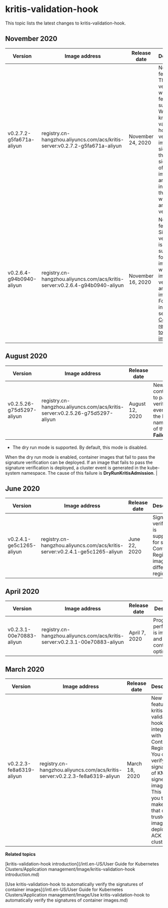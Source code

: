 # kritis-validation-hook

This topic lists the latest changes to kritis-validation-hook.

## November 2020

|Version|Image address|Release date|Description|
|-------|-------------|------------|-----------|
|v0.2.7.2-g5fa671a-aliyun|registry.cn-hangzhou.aliyuncs.com/acs/kritis-server:v0.2.7.2-g5fa671a-aliyun|November 24, 2020|New features: The image verification whitelist feature is supported. When kritis-validation-hook verifies image signatures, the signatures of the images that are included in the whitelist are not verified.|
|v0.2.6.4-g94b0940-aliyun|registry.cn-hangzhou.aliyuncs.com/acs/kritis-server:v0.2.6.4-g94b0940-aliyun|November 16, 2020|New features: Signature verification is supported for ACK images whose image versions are immutable. For more information, see [Configure a repository to be immutable]().|

## August 2020

|Version|Image address|Release date|Description|
|-------|-------------|------------|-----------|
|v0.2.5.26-g75d5297-aliyun|registry.cn-hangzhou.aliyuncs.com/acs/kritis-server:v0.2.5.26-g75d5297-aliyun|August 12, 2020|New features:-   If a container image fails to pass the signature verification, a cluster event is generated in the kube-system namespace. The cause of this failure is **FailedKritisAdmission**.
-   The dry run mode is supported. By default, this mode is disabled.

When the dry run mode is enabled, container images that fail to pass the signature verification can be deployed. If an image that fails to pass the signature verification is deployed, a cluster event is generated in the kube-system namespace. The cause of this failure is **DryRunKritisAdmission**. |

## June 2020

|Version|Image address|Release date|Description|
|-------|-------------|------------|-----------|
|v0.2.4.1-ge5c1265-aliyun|registry.cn-hangzhou.aliyuncs.com/acs/kritis-server:v0.2.4.1-ge5c1265-aliyun|June 22, 2020|Signature verification is supported for signed Container Registry images in different regions.|

## April 2020

|Version|Image address|Release date|Description|
|-------|-------------|------------|-----------|
|v0.2.3.1-00e70883-aliyun|registry.cn-hangzhou.aliyuncs.com/acs/kritis-server:v0.2.3.1-00e70883-aliyun|April 7, 2020|Program performance is improved and log content is optimized.|

## March 2020

|Version|Image address|Release date|Description|
|-------|-------------|------------|-----------|
|v0.2.2.3-fe8a6319-aliyun|registry.cn-hangzhou.aliyuncs.com/acs/kritis-server:v0.2.2.3-fe8a6319-aliyun|March 18, 2020|New features: kritis-validation-hook is integrated with Container Registry. You can verify the signatures of KMS-signed images. This allows you to make sure that only trusted images are deployed in ACK clusters.|

**Related topics**  


[kritis-validation-hook introduction](/intl.en-US/User Guide for Kubernetes Clusters/Application management/Image/kritis-validation-hook introduction.md)

[Use kritis-validation-hook to automatically verify the signatures of container images](/intl.en-US/User Guide for Kubernetes Clusters/Application management/Image/Use kritis-validation-hook to automatically verify the signatures of container images.md)

